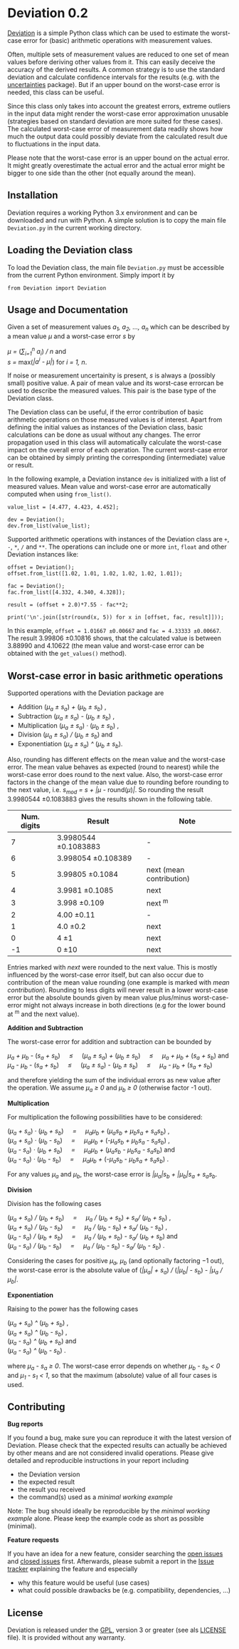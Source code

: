 
Deviation 0.2
=============

[Deviation](https://github.com/d-zo/Deviation) is a simple Python class which can be used
to estimate the worst-case error for (basic) arithmetic operations
with measurement values.

Often, multiple sets of measurement values are reduced to one set of mean values
before deriving other values from it.
This can easily deceive the accuracy of the derived results.
A common strategy is to use the standard deviation
and calculate confidence intervals for the results
(e.g. with the [uncertainties](https://github.com/lebigot/uncertainties/) package).
But if an upper bound on the worst-case error is needed,
this class can be useful.

Since this class only takes into account the greatest errors,
extreme outliers in the input data might render the worst-case error approximation unusable
(strategies based on standard deviation are more suited for these cases).
The calculated worst-case error of measurement data readily shows
how much the output data could possibly deviate from the calculated result
due to fluctuations in the input data.

Please note that the worst-case error is an upper bound on the actual error.
It might greatly overestimate the actual error and
the actual error might be bigger to one side than the other (not equally around the mean).



Installation
------------

Deviation requires a working Python 3.x environment and
can be downloaded and run with Python.
A simple solution is to copy the main file `Deviation.py` in the current working directory.



Loading the Deviation class
---------------------------

To load the Deviation class,
the main file `Deviation.py` must be accessible from the current Python environment.
Simply import it by

```
from Deviation import Deviation
```



Usage and Documentation
-----------------------

Given a set of measurement values <i>a<sub>1</sub>, a<sub>2</sub>, ..., a<sub>n</sub></i>
which can be described by a mean value _&mu;_ and a worst-case error _s_ by

<i>&mu; = </i>(<i>&#8721;<sub>i=1</sub><sup>n</sup> a<sub>i</sub></i>)<i> / n</i> and<br />
<i>s = </i>max(<i>|a<sup>i</sup> - &mu;|</i>) for <i>i = 1, n</i>.

If noise or measurement uncertainity is present,
_s_ is always a (possibly small) positive value.
A pair of mean value and its worst-case errorcan be used to describe the measured values.
This pair is the base type of the Deviation class.

The Deviation class can be useful,
if the error contribution of basic arithmetic operations on those measured values is of interest.
Apart from defining the initial values as instances of the Deviation class,
basic calculations can be done as usual without any changes.
The error propagation used in this class will automatically calculate the worst-case impact
on the overall error of each operation.
The current worst-case error can be obtained by simply printing the corresponding (intermediate) value or result.

In the following example,
a Deviation instance `dev` is initialized with a list of measured values.
Mean value and worst-case error are automatically computed when using `from_list()`.

```
value_list = [4.477, 4.423, 4.452];

dev = Deviation();
dev.from_list(value_list);
```

Supported arithmetic operations with instances of the Deviation class are `+`, `-`, `*`, `/` and `**`.
The operations can include one or more `int`, `float` and other Deviation instances like:

```
offset = Deviation();
offset.from_list([1.02, 1.01, 1.02, 1.02, 1.02, 1.01]);

fac = Deviation();
fac.from_list([4.332, 4.340, 4.328]);

result = (offset + 2.0)*7.55 - fac**2;

print('\n'.join([str(round(x, 5)) for x in [offset, fac, result]]));
```

In this example, `offset = 1.01667 ±0.00667` and `fac = 4.33333 ±0.00667`.
The result 3.99806 ±0.10816 shows,
that the calculated value is between 3.88990 and 4.10622
(the mean value and worst-case error can be obtained with the `get_values()` method).



Worst-case error in basic arithmetic operations
-----------------------------------------------

Supported operations with the Deviation package are

 - Addition (<i>&mu;<sub>a</sub> ± s<sub>a</sub></i>)<i> + </i>(<i>&mu;<sub>b</sub> ± s<sub>b</sub></i>) ,<br />
 - Subtraction (<i>&mu;<sub>a</sub> ± s<sub>a</sub></i>)<i> - </i>(<i>&mu;<sub>b</sub> ± s<sub>b</sub></i>) ,<br />
 - Multiplication (<i>&mu;<sub>a</sub> ± s<sub>a</sub></i>)<i> &middot; </i>(<i>&mu;<sub>b</sub> ± s<sub>b</sub></i>) ,<br />
 - Division (<i>&mu;<sub>a</sub> ± s<sub>a</sub></i>)<i> / </i>(<i>&mu;<sub>b</sub> ± s<sub>b</sub></i>) and<br />
 - Exponentiation (<i>&mu;<sub>a</sub> ± s<sub>a</sub></i>)<i> ^ </i>(<i>&mu;<sub>b</sub> ± s<sub>b</sub></i>).

Also, rounding has different effects on the mean value and the worst-case error.
The mean value behaves as expected (round to nearest)
while the worst-case error does round to the next value.
Also, the worst-case error factors in the change of the mean value due to rounding before rounding to the next value,
i.e. <i>s<sub>mod</sub> = s + |&mu; - </i>round(<i>&mu;</i>)<i>|</i>.
So rounding the result 3.9980544 ±0.1083883 gives the results shown in the following table.


| Num. digits  | Result               | Note                      |
| ------------ | -------------------- | ------------------------- |
| 7            | 3.9980544 ±0.1083883 | -                         |
| 6            | 3.998054 ±0.108389   | -                         |
| 5            | 3.99805 ±0.1084      | next (mean contribution)  |
| 4            | 3.9981 ±0.1085       | next                      |
| 3            | 3.998 ±0.109         | next <sup>m</sup>         |
| 2            | 4.00 ±0.11           | -                         |
| 1            | 4.0 ±0.2             | next                      |
| 0            | 4 ±1                 | next                      |
| -1           | 0 ±10                | next                      |


Entries marked with _next_ were rounded to the next value.
This is mostly influenced by the worst-case error itself,
but can also occur due to contribution of the mean value rounding (one example is marked with _mean contribution_).
Rounding to less digits will never result in a lower worst-case error
but the absolute bounds given by mean value plus/minus worst-case-error might not always increase in both directions
(e.g for the lower bound at <sup>m</sup> and the next value).


**Addition and Subtraction**

The worst-case error for addition and subtraction can be bounded by

<i>&mu;<sub>a</sub> + &mu;<sub>b</sub> - </i>(<i>s<sub>a</sub> + s<sub>b</sub></i>)<i> &nbsp;&nbsp;&nbsp; &#8804; &nbsp;&nbsp;&nbsp;
</i>(<i>&mu;<sub>a</sub> ± s<sub>a</sub></i>)<i> + </i>(<i>&mu;<sub>b</sub> ± s<sub>b</sub></i>)<i> &nbsp;&nbsp;&nbsp; &#8804; &nbsp;&nbsp;&nbsp;
&mu;<sub>a</sub> + &mu;<sub>b</sub> + </i>(<i>s<sub>a</sub> + s<sub>b</sub></i>) and<br />
<i>&mu;<sub>a</sub> - &mu;<sub>b</sub> - </i>(<i>s<sub>a</sub> + s<sub>b</sub></i>)<i> &nbsp;&nbsp;&nbsp; &#8804; &nbsp;&nbsp;&nbsp;
</i>(<i>&mu;<sub>a</sub> ± s<sub>a</sub></i>)<i> - </i>(<i>&mu;<sub>b</sub> ± s<sub>b</sub></i>)<i> &nbsp;&nbsp;&nbsp; &#8804; &nbsp;&nbsp;&nbsp;
&mu;<sub>a</sub> - &mu;<sub>b</sub> + </i>(<i>s<sub>a</sub> + s<sub>b</sub></i>)

and therefore yielding the sum of the individual errors as new value after the operation.
We assume <i>&mu;<sub>a</sub> &#8805; 0</i> and <i>&mu;<sub>b</sub> &#8805; 0</i> (otherwise factor -1 out).


**Multiplication**

For multiplication the following possibilities have to be considered:

(<i>&mu;<sub>a</sub> + s<sub>a</sub></i>)<i> &middot; </i>(<i>&mu;<sub>b</sub> + s<sub>b</sub></i>)<i> &nbsp;&nbsp;&nbsp; = &nbsp;&nbsp;&nbsp; &mu;<sub>a</sub>&mu;<sub>b</sub> + </i>(<i>&mu;<sub>a</sub>s<sub>b</sub> + &mu;<sub>b</sub>s<sub>a</sub> + s<sub>a</sub>s<sub>b</sub></i>) ,<br />
(<i>&mu;<sub>a</sub> + s<sub>a</sub></i>)<i> &middot; </i>(<i>&mu;<sub>b</sub> - s<sub>b</sub></i>)<i> &nbsp;&nbsp;&nbsp; = &nbsp;&nbsp;&nbsp; &mu;<sub>a</sub>&mu;<sub>b</sub> + </i>(<i>-&mu;<sub>a</sub>s<sub>b</sub> + &mu;<sub>b</sub>s<sub>a</sub> - s<sub>a</sub>s<sub>b</sub></i>) ,<br />
(<i>&mu;<sub>a</sub> - s<sub>a</sub></i>)<i> &middot; </i>(<i>&mu;<sub>b</sub> + s<sub>b</sub></i>)<i> &nbsp;&nbsp;&nbsp; = &nbsp;&nbsp;&nbsp; &mu;<sub>a</sub>&mu;<sub>b</sub> + </i>(<i>&mu;<sub>a</sub>s<sub>b</sub> - &mu;<sub>b</sub>s<sub>a</sub> - s<sub>a</sub>s<sub>b</sub></i>) and<br />
(<i>&mu;<sub>a</sub> - s<sub>a</sub></i>)<i> &middot; </i>(<i>&mu;<sub>b</sub> - s<sub>b</sub></i>)<i> &nbsp;&nbsp;&nbsp; = &nbsp;&nbsp;&nbsp; &mu;<sub>a</sub>&mu;<sub>b</sub> + </i>(<i>-&mu;<sub>a</sub>s<sub>b</sub> - &mu;<sub>b</sub>s<sub>a</sub> + s<sub>a</sub>s<sub>b</sub></i>) .

For any values <i>&mu;<sub>a</sub></i> and <i>&mu;<sub>b</sub></i>,
the worst-case error is
<i>|&mu;<sub>a</sub>|s<sub>b</sub> + |&mu;<sub>b</sub>|s<sub>a</sub> + s<sub>a</sub>s<sub>b</sub></i>.


**Division**

Division has the following cases

(<i>&mu;<sub>a</sub> + s<sub>a</sub></i>)<i> / </i>(<i>&mu;<sub>b</sub> + s<sub>b</sub></i>)<i> &nbsp;&nbsp;&nbsp; = &nbsp;&nbsp;&nbsp; &mu;<sub>a</sub> / </i>(<i>&mu;<sub>b</sub> + s<sub>b</sub></i>)<i> + s<sub>a</sub>/ </i>(<i>&mu;<sub>b</sub> + s<sub>b</sub></i>) ,<br />
(<i>&mu;<sub>a</sub> + s<sub>a</sub></i>)<i> / </i>(<i>&mu;<sub>b</sub> - s<sub>b</sub></i>)<i> &nbsp;&nbsp;&nbsp; = &nbsp;&nbsp;&nbsp; &mu;<sub>a</sub> / </i>(<i>&mu;<sub>b</sub> - s<sub>b</sub></i>)<i> + s<sub>a</sub>/ </i>(<i>&mu;<sub>b</sub> - s<sub>b</sub></i>) ,<br />
(<i>&mu;<sub>a</sub> - s<sub>a</sub></i>)<i> / </i>(<i>&mu;<sub>b</sub> + s<sub>b</sub></i>)<i> &nbsp;&nbsp;&nbsp; = &nbsp;&nbsp;&nbsp; &mu;<sub>a</sub> / </i>(<i>&mu;<sub>b</sub> + s<sub>b</sub></i>)<i> - s<sub>a</sub>/ </i>(<i>&mu;<sub>b</sub> + s<sub>b</sub></i>) and<br />
(<i>&mu;<sub>a</sub> - s<sub>a</sub></i>)<i> / </i>(<i>&mu;<sub>b</sub> - s<sub>b</sub></i>)<i> &nbsp;&nbsp;&nbsp; = &nbsp;&nbsp;&nbsp; &mu;<sub>a</sub> / </i>(<i>&mu;<sub>b</sub> - s<sub>b</sub></i>)<i> - s<sub>a</sub>/ </i>(<i>&mu;<sub>b</sub> - s<sub>b</sub></i>) .

Considering the cases for positive <i>&mu;<sub>a</sub>, &mu;<sub>b</sub></i>
(and optionally factoring −1 out),
the worst-case error is the absolute value of
(<i>|&mu;<sub>a</sub>| + s<sub>a</sub></i>)<i> / </i>(<i>|&mu;<sub>b</sub>| - s<sub>b</sub></i>)<i> - |&mu;<sub>a</sub> / &mu;<sub>b</sub>|</i>.


**Exponentiation**

Raising to the power has the following cases

(<i>&mu;<sub>a</sub> + s<sub>a</sub></i>)<i> ^ </i>(<i>&mu;<sub>b</sub> + s<sub>b</sub></i>) ,<br />
(<i>&mu;<sub>a</sub> + s<sub>a</sub></i>)<i> ^ </i>(<i>&mu;<sub>b</sub> - s<sub>b</sub></i>) ,<br />
(<i>&mu;<sub>a</sub> - s<sub>a</sub></i>)<i> ^ </i>(<i>&mu;<sub>b</sub> + s<sub>b</sub></i>) and<br />
(<i>&mu;<sub>a</sub> - s<sub>a</sub></i>)<i> ^ </i>(<i>&mu;<sub>b</sub> - s<sub>b</sub></i>) .

where <i>&mu;<sub>a</sub> - s<sub>a</sub> &#8805; 0</i>.
The worst-case error depends on whether
<i>&mu;<sub>b</sub> - s<sub>b</sub> &lt; 0</i> and <i>&mu;<sub>1</sub> - s<sub>1</sub> &lt; 1</i>,
so that the maximum (absolute) value of all four cases is used.



Contributing
------------

**Bug reports**

If you found a bug, make sure you can reproduce it with the latest version of Deviation.
Please check that the expected results can actually be achieved by other means
and are not considered invalid operations.
Please give detailed and reproducible instructions in your report including

 - the Deviation version
 - the expected result
 - the result you received
 - the command(s) used as a _minimal working example_

Note: The bug should ideally be reproducible by the _minimal working example_ alone.
Please keep the example code as short as possible (minimal).


**Feature requests**

If you have an idea for a new feature, consider searching the
[open issues](https://github.com/d-zo/Deviation/issues) and
[closed issues](https://github.com/d-zo/Deviation/issues?q=is%3Aissue+is%3Aclosed) first.
Afterwards, please submit a report in the
[Issue tracker](https://github.com/d-zo/Deviation/issues) explaining the feature and especially

 - why this feature would be useful (use cases)
 - what could possible drawbacks be (e.g. compatibility, dependencies, ...)



License
-------

Deviation is released under the
[GPL](https://www.gnu.org/licenses/gpl-3.0.html "GNU General Public License"),
version 3 or greater (see als [LICENSE](https://github.com/d-zo/Deviation/blob/master/LICENSE) file).
It is provided without any warranty.

